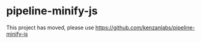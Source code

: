 # pipeline-minify-js

This project has moved, please use https://github.com/kenzanlabs/pipeline-minify-js
